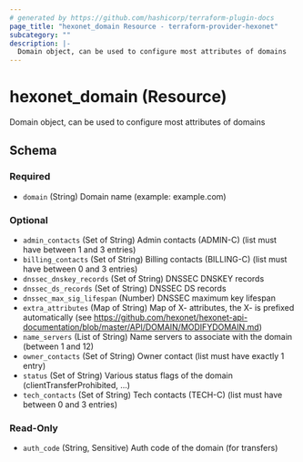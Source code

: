 ```yaml
---
# generated by https://github.com/hashicorp/terraform-plugin-docs
page_title: "hexonet_domain Resource - terraform-provider-hexonet"
subcategory: ""
description: |-
  Domain object, can be used to configure most attributes of domains
---
```


# hexonet_domain (Resource)

Domain object, can be used to configure most attributes of domains



<!-- schema generated by tfplugindocs -->
## Schema

### Required

- `domain` (String) Domain name (example: example.com)

### Optional

- `admin_contacts` (Set of String) Admin contacts (ADMIN-C) (list must have between 1 and 3 entries)
- `billing_contacts` (Set of String) Billing contacts (BILLING-C) (list must have between 0 and 3 entries)
- `dnssec_dnskey_records` (Set of String) DNSSEC DNSKEY records
- `dnssec_ds_records` (Set of String) DNSSEC DS records
- `dnssec_max_sig_lifespan` (Number) DNSSEC maximum key lifespan
- `extra_attributes` (Map of String) Map of X- attributes, the X- is prefixed automatically (see https://github.com/hexonet/hexonet-api-documentation/blob/master/API/DOMAIN/MODIFYDOMAIN.md)
- `name_servers` (List of String) Name servers to associate with the domain (between 1 and 12)
- `owner_contacts` (Set of String) Owner contact (list must have exactly 1 entry)
- `status` (Set of String) Various status flags of the domain (clientTransferProhibited, ...)
- `tech_contacts` (Set of String) Tech contacts (TECH-C) (list must have between 0 and 3 entries)

### Read-Only

- `auth_code` (String, Sensitive) Auth code of the domain (for transfers)
